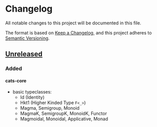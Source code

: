 # Changelog

All notable changes to this project will be documented in this file.

The format is based on [Keep a Changelog](https://keepachangelog.com/en/1.0.0/),
and this project adheres to [Semantic Versioning](https://semver.org/spec/v2.0.0.html).

## [Unreleased]

### Added

#### cats-core

- basic typeclasses:
  - Id (Identity)
  - Hkt1 (Higher Kinded Type `F<_>`)
  - Magma, Semigroup, Monoid
  - MagmaK, SemigroupK, MonoidK, Functor
  - Magmoidal, Monoidal, Applicative, Monad

[unreleased]: https://github.com/duskmoon314/cats/commits/main
